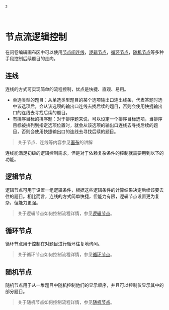 ```index
2
```
```tag

```
```summary

```
# 节点流逻辑控制

在问卷编辑画布区中可以使用[节点间连线](../layout/canvas.md#连线)，[逻辑节点](../nodes/logic.md)，[循环节点](../nodes/loop.md)，[随机节点](../nodes/random.md)等多种手段控制后续题目的走向。

## 连线

连线的方式可实现简单的流程控制，优点是快捷、直观、易用。

+ 单选类型的题目：从单选类型题目的某个选项输出口连出线条，代表答题时选中该选项后，会从该选项的输出口连线去找后续的题目，否则会使用快捷输出口的连线去寻找后续的题目。
+ 有排序目标的排序题：对于排序题来说，可以设定一个排序目标选项，当排序目标被排列到指定选项位置时，就会从该选项的输出口连线去寻找后续的题目，否则会使用快捷输出口的连线去寻找后续的题目。

> 关于节点、连线等内容参见[画布](../layout/canvas.md)的讲解


连线能满足初级的逻辑控制需求，但是对于依赖复杂条件的控制就需要用到以下的功能。

## 逻辑节点
逻辑节点可用于设置一组逻辑条件，根据这些逻辑条件的计算结果决定后续该要去往的题目。相比而言，连线的方式简单快捷，但能力有限，逻辑节点设置更为复杂，但能力更强。

> 关于逻辑节点如何控制流程详情，参见[逻辑节点](../nodes/logic.md)。

## 循环节点
循环节点用于控制在对题目进行循环往复地询问。
> 关于循环节点如何控制流程详情，参见[循环节点](../nodes/loop.md)。

## 随机节点
随机节点用于从一堆题目中随机控制他们的显示顺序，并且可以控制仅显示其中的部分题目。
> 关于随机节点如何控制流程详情，参见[随机节点](../nodes/random.md)。
